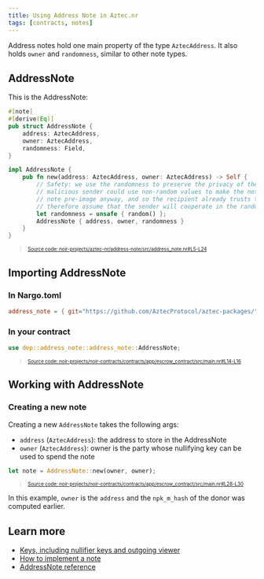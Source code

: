 ```yaml
---
title: Using Address Note in Aztec.nr
tags: [contracts, notes]
---
```


Address notes hold one main property of the type `AztecAddress`. It also holds `owner` and `randomness`, similar to other note types.

## AddressNote

This is the AddressNote:

```rust title="address_note_def" showLineNumbers
#[note]
#[derive(Eq)]
pub struct AddressNote {
    address: AztecAddress,
    owner: AztecAddress,
    randomness: Field,
}

impl AddressNote {
    pub fn new(address: AztecAddress, owner: AztecAddress) -> Self {
        // Safety: we use the randomness to preserve the privacy of the note recipient by preventing brute-forcing, so a
        // malicious sender could use non-random values to make the note less private. But they already know the full
        // note pre-image anyway, and so the recipient already trusts them to not disclose this information. We can
        // therefore assume that the sender will cooperate in the random value generation.
        let randomness = unsafe { random() };
        AddressNote { address, owner, randomness }
    }
}
```
> <sup><sub><a href="https://github.com/AztecProtocol/aztec-packages/blob/v0.84.0-alpha-testnet.1/noir-projects/aztec-nr/address-note/src/address_note.nr#L5-L24" target="_blank" rel="noopener noreferrer">Source code: noir-projects/aztec-nr/address-note/src/address_note.nr#L5-L24</a></sub></sup>


## Importing AddressNote

### In Nargo.toml

```toml
address_note = { git="https://github.com/AztecProtocol/aztec-packages/", tag="v0.84.0-alpha-testnet.1", directory="noir-projects/aztec-nr/address-note" }
```

### In your contract

```rust title="addressnote_import" showLineNumbers
use dep::address_note::address_note::AddressNote;
```
> <sup><sub><a href="https://github.com/AztecProtocol/aztec-packages/blob/v0.84.0-alpha-testnet.1/noir-projects/noir-contracts/contracts/app/escrow_contract/src/main.nr#L14-L16" target="_blank" rel="noopener noreferrer">Source code: noir-projects/noir-contracts/contracts/app/escrow_contract/src/main.nr#L14-L16</a></sub></sup>


## Working with AddressNote

### Creating a new note

Creating a new `AddressNote` takes the following args:

- `address` (`AztecAddress`): the address to store in the AddressNote
- `owner` (`AztecAddress`): owner is the party whose nullifying key can be used to spend the note

```rust title="addressnote_new" showLineNumbers
let note = AddressNote::new(owner, owner);
```
> <sup><sub><a href="https://github.com/AztecProtocol/aztec-packages/blob/v0.84.0-alpha-testnet.1/noir-projects/noir-contracts/contracts/app/escrow_contract/src/main.nr#L28-L30" target="_blank" rel="noopener noreferrer">Source code: noir-projects/noir-contracts/contracts/app/escrow_contract/src/main.nr#L28-L30</a></sub></sup>


In this example, `owner` is the `address` and the `npk_m_hash` of the donor was computed earlier.

## Learn more

- [Keys, including nullifier keys and outgoing viewer](../../../../../aztec/concepts/accounts/keys.md)
- [How to implement a note](./implementing_a_note.md)
- [AddressNote reference](../../../../reference/smart_contract_reference/aztec-nr/address-note/address_note.md)
